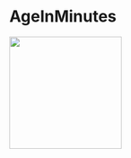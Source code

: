 # AgeInMinutes
<img src="https://user-images.githubusercontent.com/35946656/177605773-08574922-82fe-4209-98be-4a5420665651.png" width="200">
